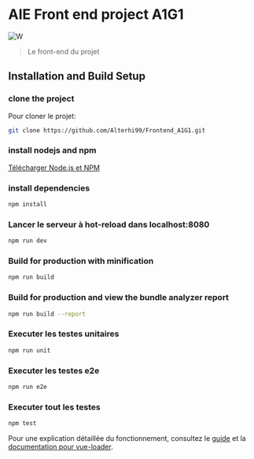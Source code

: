 # AIE Front end project A1G1
![W](https://user-images.githubusercontent.com/68516549/118410087-0165eb80-b68e-11eb-8556-eec3f9cb3b72.png)

> Le front-end du projet

## Installation and Build Setup


### clone the project

Pour cloner le projet:
``` bash
git clone https://github.com/Alterhi99/Frontend_A1G1.git
```

### install nodejs and npm

[Télécharger Node.js et NPM](https://nodejs.org/en/)


### install dependencies
``` bash
npm install
```
### Lancer le serveur à hot-reload dans localhost:8080
``` bash
npm run dev
```
### Build for production with minification
``` bash
npm run build
```
### Build for production and view the bundle analyzer report
``` bash
npm run build --report
```
### Executer les testes unitaires
``` bash
npm run unit
```
### Executer les testes e2e
``` bash
npm run e2e
```
### Executer tout les testes
``` bash
npm test
```

Pour une explication détaillée du fonctionnement, consultez le [guide](http://vuejs-templates.github.io/webpack/) et la [documentation pour vue-loader](http://vuejs.github.io/vue-loader).
